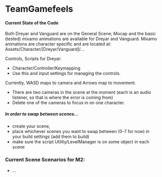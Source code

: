 # TeamGamefeels

#### Current State of the Code

Both Dreyar and Vanguard are on the General Scene;  Mocap and the basic (tested) mixamo animations are available for Dreyar and Vanguard. 
Mixamo animations are character specific and are located at: Assets/Character/[Dreyar/Vanguard]/...

Controls, Scripts for Dreyar:
- Character/Controller/Keymapping
- Use this and input settings for managing the controls.  

Currently, WASD maps to camera and Arrows map to movement. 
- There are two cameras in the scene at the moment (each is an audio listener, so that is where the error is coming from)
- Delete one of the cameras to focus in on one character. 

##### In order to swap between scenes...

 - create your scene, 
 - place whichever scenes you want to swap between (0-7 for now) in your build settings (add them to build)
 - make sure the script Utility/LevelManager is on some object in each scene
 

### Current Scene Scenarios for M2:

- ...
